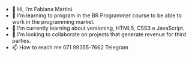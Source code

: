 - 👋 Hi, I’m Fabiana Martini
- 👀 I'm learning to program in the BR Programmer course to be able to work in the programming market.
- 🌱 I'm currently learning about versioning, HTML5, CSS3 e JavaScript.
- 💞️ I'm looking to collaborate on projects that generate revenue for third parties.
- 📫 How to reach me 071 99355-7662 Telegram

<!---
MartiniLima/MartiniLima is a ✨ special ✨ repository because its `README.md` (this file) appears on your GitHub profile.
You can click the Preview link to take a look at your changes.
--->
